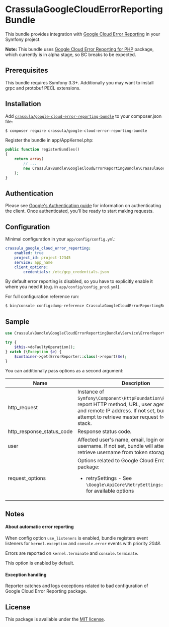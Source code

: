 # CrassulaGoogleCloudErrorReportingBundle

This bundle provides integration with [Google Cloud Error Reporting](https://cloud.google.com/error-reporting/) in your Symfony project.

__Note:__ This bundle uses [Google Cloud Error Reporting for PHP](https://github.com/googleapis/google-cloud-php-errorreporting) package, which currently is in alpha stage, so BC breaks to be expected.

## Prerequisites

This bundle requires Symfony 3.3+. Additionally you may want to install grpc and protobuf PECL extensions.

## Installation

Add [`crassula/google-cloud-error-reporting-bundle`](https://packagist.org/packages/crassula/google-cloud-error-reporting-bundle) to your composer.json file:

```bash
$ composer require crassula/google-cloud-error-reporting-bundle
```

Register the bundle in app/AppKernel.php:

```php
public function registerBundles()
{
    return array(
        // ...
        new Crassula\Bundle\GoogleCloudErrorReportingBundle\CrassulaGoogleCloudErrorReportingBundle(),
    );
}
```

## Authentication

Please see [Google's Authentication guide](https://github.com/googleapis/google-cloud-php/blob/master/AUTHENTICATION.md) for information on authenticating the client. Once authenticated, you'll be ready to start making requests.

## Configuration

Minimal configuration in your `app/config/config.yml`:

```yaml
crassula_google_cloud_error_reporting:
    enabled: true
    project_id: project-12345
    service: app_name
    client_options:
        credentials: /etc/gcp_credentials.json
```

By default error reporting is disabled, so you have to explicitly enable it where you need it (e.g. in `app/config/config_prod.yml`).

For full configuration reference run:

```bash
$ bin/console config:dump-reference CrassulaGoogleCloudErrorReportingBundle
```

## Sample

```php
use Crassula\Bundle\GoogleCloudErrorReportingBundle\Service\ErrorReporter;

try {
    $this->doFaultyOperation();
} catch (\Exception $e) {
    $container->get(ErrorReporter::class)->report($e);
}
```

You can additionally pass options as a second argument:

| Name | Description
| --- | ---
| http_request              | Instance of `Symfony\Component\HttpFoundation\Request` to report HTTP method, URL, user agent, referrer and remote IP address. If not set, bundle will attempt to retrieve master request from request stack.
| http_response_status_code | Response status code.
| user                      | Affected user's name, email, login or other username. If not set, bundle will attempt to retrieve username from token storage.
| request_options           | Options related to Google Cloud Error Reporting package: <br><ul><li>retrySettings - See `\Google\ApiCore\RetrySettings::__construct` for available options</li></ul>

## Notes

#### About automatic error reporting

When config option `use_listeners` is enabled, bundle registers event listeners for `kernel.exception` and `console.error` events with priority _2048_.

Errors are reported on `kernel.terminate` and `console.terminate`.

This option is enabled by default. 

#### Exception handling

Reporter catches and logs exceptions related to bad configuration of Google Cloud Error Reporting package.

## License
This package is available under the [MIT license](LICENSE).
